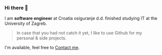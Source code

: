 ### Hi there 👋

I am **software engineer** at Croatia osiguranje d.d. finished studying IT at the University of Zagreb.

> In case that you had not catch it yet, I like to use Github for my personal & side projects.

I'm available, feel free to [Contact me](mailto:mislav.mat@hotmail.com).
